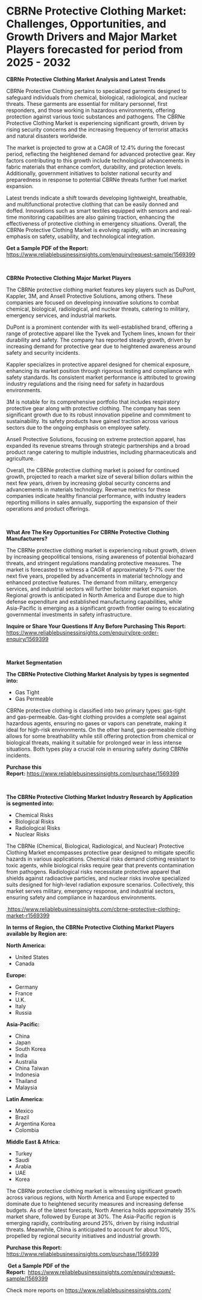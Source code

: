<p><h1>CBRNe Protective Clothing Market: Challenges, Opportunities, and Growth Drivers and Major Market Players forecasted for period from 2025 - 2032</h1></p><p><strong>CBRNe Protective Clothing Market Analysis and Latest Trends</strong></p>
<p><p>CBRNe Protective Clothing pertains to specialized garments designed to safeguard individuals from chemical, biological, radiological, and nuclear threats. These garments are essential for military personnel, first responders, and those working in hazardous environments, offering protection against various toxic substances and pathogens. The CBRNe Protective Clothing Market is experiencing significant growth, driven by rising security concerns and the increasing frequency of terrorist attacks and natural disasters worldwide. </p><p>The market is projected to grow at a CAGR of 12.4% during the forecast period, reflecting the heightened demand for advanced protective gear. Key factors contributing to this growth include technological advancements in fabric materials that enhance comfort, durability, and protection levels. Additionally, government initiatives to bolster national security and preparedness in response to potential CBRNe threats further fuel market expansion. </p><p>Latest trends indicate a shift towards developing lightweight, breathable, and multifunctional protective clothing that can be easily donned and doffed. Innovations such as smart textiles equipped with sensors and real-time monitoring capabilities are also gaining traction, enhancing the effectiveness of protective clothing in emergency situations. Overall, the CBRNe Protective Clothing Market is evolving rapidly, with an increasing emphasis on safety, usability, and technological integration.</p></p>
<p><strong>Get a Sample PDF of the Report:&nbsp;</strong> <a href="https://www.reliablebusinessinsights.com/enquiry/request-sample/1569399?utm_campaign=3319&utm_medium=2&utm_source=Github&utm_content=ia&utm_term=25032025&utm_id=cbrne-protective-clothing">https://www.reliablebusinessinsights.com/enquiry/request-sample/1569399</a></p>
<p>&nbsp;</p>
<p><strong>CBRNe Protective Clothing Major Market Players</strong></p>
<p><p>The CBRNe protective clothing market features key players such as DuPont, Kappler, 3M, and Ansell Protective Solutions, among others. These companies are focused on developing innovative solutions to combat chemical, biological, radiological, and nuclear threats, catering to military, emergency services, and industrial markets.</p><p>DuPont is a prominent contender with its well-established brand, offering a range of protective apparel like the Tyvek and Tychem lines, known for their durability and safety. The company has reported steady growth, driven by increasing demand for protective gear due to heightened awareness around safety and security incidents.</p><p>Kappler specializes in protective apparel designed for chemical exposure, enhancing its market position through rigorous testing and compliance with safety standards. Its consistent market performance is attributed to growing industry regulations and the rising need for safety in hazardous environments.</p><p>3M is notable for its comprehensive portfolio that includes respiratory protective gear along with protective clothing. The company has seen significant growth due to its robust innovation pipeline and commitment to sustainability. Its safety products have gained traction across various sectors due to the ongoing emphasis on employee safety.</p><p>Ansell Protective Solutions, focusing on extreme protection apparel, has expanded its revenue streams through strategic partnerships and a broad product range catering to multiple industries, including pharmaceuticals and agriculture.</p><p>Overall, the CBRNe protective clothing market is poised for continued growth, projected to reach a market size of several billion dollars within the next few years, driven by increasing global security concerns and advancements in materials technology. Revenue metrics for these companies indicate healthy financial performance, with industry leaders reporting millions in sales annually, supporting the expansion of their operations and product offerings.</p></p>
<p>&nbsp;</p>
<p><strong>What Are The Key Opportunities For CBRNe Protective Clothing Manufacturers?</strong></p>
<p><p>The CBRNe protective clothing market is experiencing robust growth, driven by increasing geopolitical tensions, rising awareness of potential biohazard threats, and stringent regulations mandating protective measures. The market is forecasted to witness a CAGR of approximately 5-7% over the next five years, propelled by advancements in material technology and enhanced protective features. The demand from military, emergency services, and industrial sectors will further bolster market expansion. Regional growth is anticipated in North America and Europe due to high defense expenditure and established manufacturing capabilities, while Asia-Pacific is emerging as a significant growth frontier owing to escalating governmental investments in safety infrastructure.</p></p>
<p><strong>Inquire or Share Your Questions If Any Before Purchasing This Report:</strong> <a href="https://www.reliablebusinessinsights.com/enquiry/pre-order-enquiry/1569399?utm_campaign=3319&utm_medium=2&utm_source=Github&utm_content=ia&utm_term=25032025&utm_id=cbrne-protective-clothing">https://www.reliablebusinessinsights.com/enquiry/pre-order-enquiry/1569399</a></p>
<p>&nbsp;</p>
<p><strong>Market Segmentation</strong></p>
<p><strong>The CBRNe Protective Clothing Market Analysis by types is segmented into:</strong></p>
<p><ul><li>Gas Tight</li><li>Gas Permeable</li></ul></p>
<p><p>CBRNe protective clothing is classified into two primary types: gas-tight and gas-permeable. Gas-tight clothing provides a complete seal against hazardous agents, ensuring no gases or vapors can penetrate, making it ideal for high-risk environments. On the other hand, gas-permeable clothing allows for some breathability while still offering protection from chemical or biological threats, making it suitable for prolonged wear in less intense situations. Both types play a crucial role in ensuring safety during CBRNe incidents.</p></p>
<p><strong>Purchase this Report:&nbsp;</strong><a href="https://www.reliablebusinessinsights.com/purchase/1569399?utm_campaign=3319&utm_medium=2&utm_source=Github&utm_content=ia&utm_term=25032025&utm_id=cbrne-protective-clothing">https://www.reliablebusinessinsights.com/purchase/1569399</a></p>
<p>&nbsp;</p>
<p><strong>The CBRNe Protective Clothing Market Industry Research by Application is segmented into:</strong></p>
<p><ul><li>Chemical Risks</li><li>Biological Risks</li><li>Radiological Risks</li><li>Nuclear Risks</li></ul></p>
<p><p>The CBRNe (Chemical, Biological, Radiological, and Nuclear) Protective Clothing Market encompasses protective gear designed to mitigate specific hazards in various applications. Chemical risks demand clothing resistant to toxic agents, while biological risks require gear that prevents contamination from pathogens. Radiological risks necessitate protective apparel that shields against radioactive particles, and nuclear risks involve specialized suits designed for high-level radiation exposure scenarios. Collectively, this market serves military, emergency response, and industrial sectors, ensuring safety and compliance in hazardous environments.</p></p>
<p><a href="https://www.reliablebusinessinsights.com/cbrne-protective-clothing-market-r1569399?utm_campaign=3319&utm_medium=2&utm_source=Github&utm_content=ia&utm_term=25032025&utm_id=cbrne-protective-clothing">&nbsp;https://www.reliablebusinessinsights.com/cbrne-protective-clothing-market-r1569399</a></p>
<p><strong>In terms of Region, the CBRNe Protective Clothing Market Players available by Region are:</strong></p>
<p>
    <p> <strong> North America: </strong>
        <ul>
            <li>United States</li>
            <li>Canada</li>
        </ul>
        </p> 
    <p> <strong> Europe: </strong>
        <ul>
            <li>Germany</li>
            <li>France</li>
            <li>U.K.</li>
            <li>Italy</li>
            <li>Russia</li>
        </ul>
        </p> 
    <p> <strong> Asia-Pacific: </strong>
        <ul>
            <li>China</li>
            <li>Japan</li>
            <li>South Korea</li>
            <li>India</li>
            <li>Australia</li>
            <li>China Taiwan</li>
            <li>Indonesia</li>
            <li>Thailand</li>
            <li>Malaysia</li>
        </ul>
        </p> 
    <p> <strong> Latin America: </strong>
        <ul>
            <li>Mexico</li>
            <li>Brazil</li>
            <li>Argentina Korea</li>
            <li>Colombia</li>
        </ul>
        </p> 
    <p> <strong> Middle East & Africa: </strong>
        <ul>
            <li>Turkey</li>
            <li>Saudi</li>
            <li>Arabia</li>
            <li>UAE</li>
            <li>Korea</li>
        </ul>
    </p>
    </p>
<p><p>The CBRNe protective clothing market is witnessing significant growth across various regions, with North America and Europe expected to dominate due to heightened security measures and increasing defense budgets. As of the latest forecasts, North America holds approximately 35% market share, followed by Europe at 30%. The Asia-Pacific region is emerging rapidly, contributing around 25%, driven by rising industrial threats. Meanwhile, China is anticipated to account for about 10%, propelled by regional security initiatives and industrial growth.</p></p>
<p><strong>Purchase this Report: </strong><a href="https://www.reliablebusinessinsights.com/purchase/1569399?utm_campaign=3319&utm_medium=2&utm_source=Github&utm_content=ia&utm_term=25032025&utm_id=cbrne-protective-clothing">https://www.reliablebusinessinsights.com/purchase/1569399</a></p>
<p>&nbsp;<strong>Get a Sample PDF of the Report:&nbsp;&nbsp;</strong><a href="https://www.reliablebusinessinsights.com/enquiry/request-sample/1569399?utm_campaign=3319&utm_medium=2&utm_source=Github&utm_content=ia&utm_term=25032025&utm_id=cbrne-protective-clothing">https://www.reliablebusinessinsights.com/enquiry/request-sample/1569399</a></p>
<p><strong></strong></p>
<p>Check more reports on <a href="https://www.reliablebusinessinsights.com/?utm_campaign=3319&utm_medium=2&utm_source=Github&utm_content=ia&utm_term=25032025&utm_id=cbrne-protective-clothing">https://www.reliablebusinessinsights.com/</a></p>
